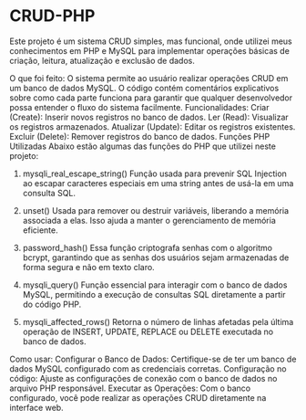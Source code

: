 # CRUD-PHP
Este projeto é um sistema CRUD simples, mas funcional, onde utilizei meus conhecimentos em PHP e MySQL para implementar operações básicas de criação, leitura, atualização e exclusão de dados.

O que foi feito:
O sistema permite ao usuário realizar operações CRUD em um banco de dados MySQL.
O código contém comentários explicativos sobre como cada parte funciona para garantir que qualquer desenvolvedor possa entender o fluxo do sistema facilmente.
Funcionalidades:
Criar (Create): Inserir novos registros no banco de dados.
Ler (Read): Visualizar os registros armazenados.
Atualizar (Update): Editar os registros existentes.
Excluir (Delete): Remover registros do banco de dados.
Funções PHP Utilizadas
Abaixo estão algumas das funções do PHP que utilizei neste projeto:

1. mysqli_real_escape_string()
Função usada para prevenir SQL Injection ao escapar caracteres especiais em uma string antes de usá-la em uma consulta SQL.

2. unset()
Usada para remover ou destruir variáveis, liberando a memória associada a elas. Isso ajuda a manter o gerenciamento de memória eficiente.

3. password_hash()
Essa função criptografa senhas com o algoritmo bcrypt, garantindo que as senhas dos usuários sejam armazenadas de forma segura e não em texto claro.

4. mysqli_query()
Função essencial para interagir com o banco de dados MySQL, permitindo a execução de consultas SQL diretamente a partir do código PHP.

5. mysqli_affected_rows()
Retorna o número de linhas afetadas pela última operação de INSERT, UPDATE, REPLACE ou DELETE executada no banco de dados.

Como usar:
Configurar o Banco de Dados: Certifique-se de ter um banco de dados MySQL configurado com as credenciais corretas.
Configuração no código: Ajuste as configurações de conexão com o banco de dados no arquivo PHP responsável.
Executar as Operações: Com o banco configurado, você pode realizar as operações CRUD diretamente na interface web.
